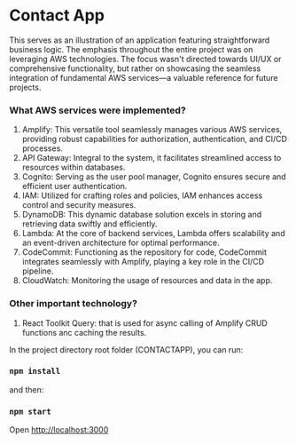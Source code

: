 # Contact App

This serves as an illustration of an application featuring straightforward business logic. The emphasis throughout the entire project was on leveraging AWS technologies. The focus wasn't directed towards UI/UX or comprehensive functionality, but rather on showcasing the seamless integration of fundamental AWS services—a valuable reference for future projects.

### What AWS services were implemented?

1. Amplify: This versatile tool seamlessly manages various AWS services, providing robust capabilities for authorization, authentication, and CI/CD processes.
2. API Gateway: Integral to the system, it facilitates streamlined access to resources within databases.
3. Cognito: Serving as the user pool manager, Cognito ensures secure and efficient user authentication.
4. IAM: Utilized for crafting roles and policies, IAM enhances access control and security measures.
5. DynamoDB: This dynamic database solution excels in storing and retrieving data swiftly and efficiently.
6. Lambda: At the core of backend services, Lambda offers scalability and an event-driven architecture for optimal performance.
7. CodeCommit: Functioning as the repository for code, CodeCommit integrates seamlessly with Amplify, playing a key role in the CI/CD pipeline.
8. CloudWatch: Monitoring the usage of resources and data in the app.

### Other important technology?

1.  React Toolkit Query: that is used for async calling of Amplify CRUD functions anc caching the results.

In the project directory root folder (CONTACTAPP), you can run:

### `npm install`

and then:

### `npm start`

Open [http://localhost:3000](http://localhost:3000)
